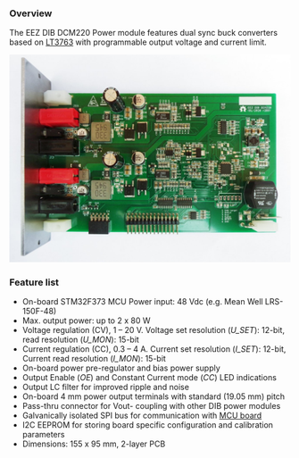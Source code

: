 ### Overview

The EEZ DIB DCM220 Power module features dual sync buck converters based on [LT3763](https://www.analog.com/en/products/lt3763.html) with programmable output voltage and current limit.

![module](Images/DCM220_r2B8.jpg)

### Feature list
- On-board STM32F373 MCU
Power input: 48 Vdc (e.g. Mean Well LRS-150F-48)
- Max. output power: up to 2 x 80 W
- Voltage regulation (CV), 1 – 20 V. Voltage set resolution (_U_SET_): 12-bit, read resolution (_U_MON_): 15-bit
- Current regulation (CC), 0.3 – 4 A. Current set resolution (_I_SET_): 12-bit, Current read resolution (_I_MON_): 15-bit
- On-board power pre-regulator and bias power supply
- Output Enable (_OE_) and Constant Current mode (_CC_) LED indications
- Output LC filter for improved ripple and noise
- On-board 4 mm power output terminals with standard (19.05 mm) pitch
- Pass-thru connector for Vout- coupling with other DIB power modules
- Galvanically isolated SPI bus for communication with [MCU board](https://github.com/eez-open/modular-psu/tree/master/mcu)
- I2C EEPROM for storing board specific configuration and calibration parameters
- Dimensions: 155 x 95 mm, 2-layer PCB
